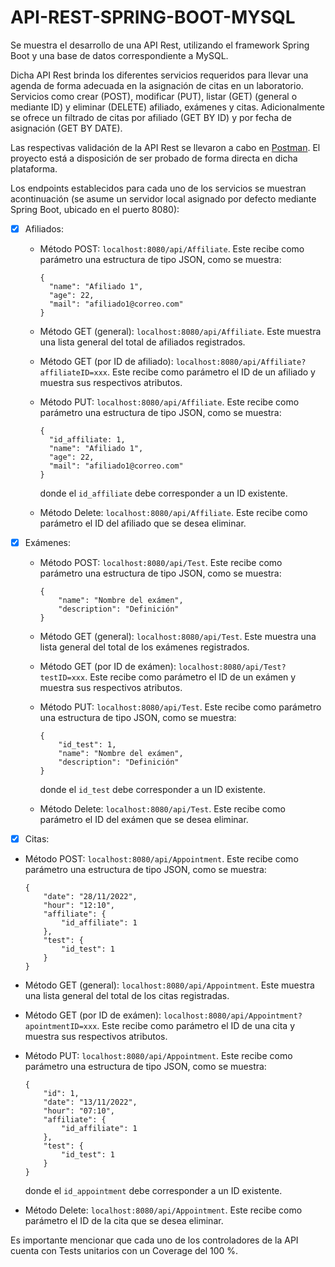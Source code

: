 # API-REST-SPRING-BOOT-MYSQL

Se muestra el desarrollo de una  API Rest, utilizando el framework Spring Boot y una base de datos correspondiente a MySQL.

Dicha API Rest brinda los diferentes servicios requeridos para llevar una agenda de forma adecuada en la asignación de citas en un laboratorio. Servicios como crear (POST), modificar (PUT), listar (GET) (general o mediante ID) y eliminar (DELETE) afiliado, exámenes y citas. Adicionalmente se ofrece un filtrado de citas por afiliado (GET BY ID) y por fecha de asignación (GET BY DATE). 

Las respectivas validación de la API Rest se llevaron a cabo en [Postman](https://www.postman.com/). El proyecto está a disposición de ser probado de forma directa en dicha plataforma.

Los endpoints establecidos para cada uno de los servicios se muestran acontinuación (se asume un servidor local asignado por defecto mediante Spring Boot, ubicado en el puerto 8080):

- [x] Afiliados:

  - Método POST: `localhost:8080/api/Affiliate`. Este recibe como parámetro una estructura de tipo JSON, como se muestra:
    
    ```
    {
      "name": "Afiliado 1",
      "age": 22,
      "mail": "afiliado1@correo.com"
    }
    ```
    
  - Método GET (general): `localhost:8080/api/Affiliate`. Este muestra una lista general del total de afiliados registrados.
  
  - Método GET (por ID de afiliado): `localhost:8080/api/Affiliate?affiliateID=xxx`. Este recibe como parámetro el ID de un afiliado y muestra sus respectivos atributos.
  
  - Método PUT: `localhost:8080/api/Affiliate`. Este recibe como parámetro una estructura de tipo JSON, como se muestra:
    
    ```
    {
      "id_affiliate: 1,
      "name": "Afiliado 1",
      "age": 22,
      "mail": "afiliado1@correo.com"
    }
    ```
    donde el `id_affiliate` debe corresponder a un ID existente.
    
  - Método Delete: `localhost:8080/api/Affiliate`. Este recibe como parámetro el ID del afiliado que se desea eliminar.
  
- [x] Exámenes:

  - Método POST: `localhost:8080/api/Test`. Este recibe como parámetro una estructura de tipo JSON, como se muestra:
    
    ```
    {
        "name": "Nombre del exámen",
        "description": "Definición"
    }
    ```
    
  - Método GET (general): `localhost:8080/api/Test`. Este muestra una lista general del total de los exámenes registrados.
  
  - Método GET (por ID de exámen): `localhost:8080/api/Test?testID=xxx`. Este recibe como parámetro el ID de un exámen y muestra sus respectivos atributos.
  
  - Método PUT: `localhost:8080/api/Test`. Este recibe como parámetro una estructura de tipo JSON, como se muestra:
    
    ```
    {
        "id_test": 1,
        "name": "Nombre del exámen",
        "description": "Definición"
    }
    ```
    donde el `id_test` debe corresponder a un ID existente.
    
  - Método Delete: `localhost:8080/api/Test`. Este recibe como parámetro el ID del exámen que se desea eliminar.
  
 - [x] Citas:

  - Método POST: `localhost:8080/api/Appointment`. Este recibe como parámetro una estructura de tipo JSON, como se muestra:
    
    ```
    {
        "date": "28/11/2022",
        "hour": "12:10",
        "affiliate": {
            "id_affiliate": 1
        },
        "test": {
            "id_test": 1
        }
    }
    ```
    
  - Método GET (general): `localhost:8080/api/Appointment`. Este muestra una lista general del total de los citas registradas.
  
  - Método GET (por ID de exámen): `localhost:8080/api/Appointment?apointmentID=xxx`. Este recibe como parámetro el ID de una cita y muestra sus respectivos atributos.
  
  - Método PUT: `localhost:8080/api/Appointment`. Este recibe como parámetro una estructura de tipo JSON, como se muestra:
    
    ```
    {
        "id": 1,
        "date": "13/11/2022",
        "hour": "07:10",
        "affiliate": {
            "id_affiliate": 1
        },
        "test": {
            "id_test": 1
        }
    }
    ```
    donde el `id_appointment` debe corresponder a un ID existente.
    
  - Método Delete: `localhost:8080/api/Appointment`. Este recibe como parámetro el ID de la cita que se desea eliminar.
  
 Es importante mencionar que cada uno de los controladores de la API cuenta con Tests unitarios con un Coverage del 100 %.
 
